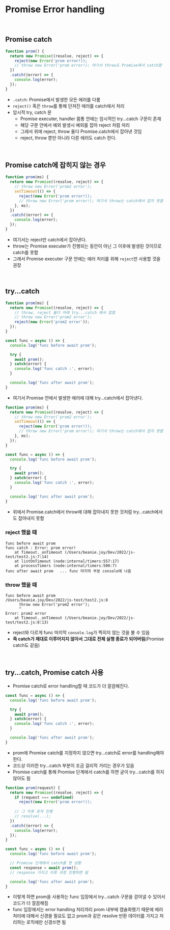 # Promise Error handling

<br>

## Promise catch

```javascript
function prom() {
  return new Promise((resolve, reject) => {
    reject(new Error('prom error!));
    // throw new Error('prom error!); 여기서 throw도 Promise에서 catch함
  })
  .catch((error) => {
    console.log(error);
  });
}
```

- `.catch`: Promise에서 발생한 모든 에러를 다룸
- `reject()` 혹은 `throw`를 통해 던져진 에러를 catch에서 처리
- 암시적 try, catch 문
  - Promise executer, handler 몸통 안에는 암시적인 try...catch 구문이 존재
  - 해당 구문 안에서 예외 발생시 예외를 잡아 reject 처럼 처리
  - 그래서 위에 reject, throw 둘다 Promise.catch에서 잡아낸 것임
  - reject, throw 뿐만 아니라 다른 에러도 catch 한다.

<br>

## Promise catch에 잡히지 않는 경우

```javascript
function prom(ms) {
  return new Promise((resolve, reject) => {
    // throw new Error('prom2 error');
    setTimeout(() => {
      reject(new Error('prom error!));
      // throw new Error('prom error!); 여기서 throw는 catch에서 잡지 못함
    }, ms);
  })
  .catch((error) => {
    console.log(error);
  });
}
```
- 여기서는 reject만 catch에서 잡아낸다.
- throw는 Promise executer가 진행되는 동안이 아닌 그 이후에 발생된 것이므로 catch를 못함
- 그래서 Promise executer 구문 안에는 에러 처리를 위해 `reject`만 사용할 것을 권장

<br>

## try...catch

```js
function prom(ms) {
  return new Promise((resolve, reject) => {
    // throw, reject 둘다 아래 try...catch 에서 잡힘
    // throw new Error('prom2 error');
    reject(new Error('prom2 error'));
  });
}

const func = async () => {
  console.log('func before await prom');

  try {
    await prom();
  } catch(error) {
    console.log('func catch :', error);
  }

  console.log('func after await prom');
}
```
- 여기서 Promise 안에서 발생한 에러에 대해 try...catch에서 잡아낸다.

```js
function prom(ms) {
  return new Promise((resolve, reject) => {
    // throw new Error('prom2 error');
    setTimeout(() => {
      reject(new Error('prom error!));
      // throw new Error('prom error!); 여기서 throw는 catch에서 잡지 못함
    }, ms);
  });
}

const func = async () => {
  console.log('func before await prom');

  try {
    await prom();
  } catch(error) {
    console.log('func catch :', error);
  }

  console.log('func after await prom');
}
```
- 위에서 Promise.catch에서 throw에 대해 잡아내지 못한 것처럼 try...catch에서도 잡아내지 못함

### reject 했을 때
```
func before await prom
func catch : Error: prom error!
    at Timeout._onTimeout (/Users/beanie.joy/Dev/2022/js-test/test2.js:7:14)
    at listOnTimeout (node:internal/timers:557:17)
    at processTimers (node:internal/timers:500:7)
func after await prom   ... func 마지막 부분 console에 나옴
```

### throw 했을 때
```
func before await prom
/Users/beanie.joy/Dev/2022/js-test/test2.js:8
      throw new Error('prom2 error');
      ^
Error: prom2 error
    at Timeout._onTimeout (/Users/beanie.joy/Dev/2022/js-test/test2.js:8:13)
```
- reject와 다르게 func 마지막 `console.log`가 찍히지 않는 것을 볼 수 있음
- **즉 catch가 제대로 이루어지지 않아서 그대로 전체 실행 종료가 되어버림**(Promise catch도 같음)

<br>

## try...catch, Promise catch 사용

- Promise catch로 error handling할 때 코드가 더 깔끔해진다.

```js
const func = async () => {
  console.log('func before await prom');

  try {
    await prom();
  } catch(error) {
    console.log('func catch :', error);
  }

  console.log('func after await prom');
}
```
- prom에 Promise catch를 지정하지 않으면 try...catch로 error를 handling해야 한다.
- 코드상 이러한 try...catch 부분이 조금 걸리적 거리는 경우가 있음
- Promise catch를 통해 Promise 단계에서 catch를 하면 굳이 try...catch를 하지 않아도 됨

```js
function prom(request) {
  return new Promise((resolve, reject) => {
    if (request === undefined)
      reject(new Error('prom error!));
    
    // 그 이후 로직 진행
    // resolve(...);
  })
  .catch((error) => {
    console.log(error);
  });
}

const func = async () => {
  console.log('func before await prom');

  // Promise 단계에서 catch를 한 상황
  const response = await prom();
  // response 가지고 이후 과정 진행하면 됨

  console.log('func after await prom');
}
```
- 이렇게 하면 prom을 사용하는 func 입장에서 try...catch 구문을 걷어낼 수 있어서 코드가 더 깔끔해짐
- func 입장에서는 error handling 처리까리 prom 내부에 캡슐화했기 때문에 에러 처리에 대해서 신경쓸 필요도 없고 prom과 같은 resolve 반환 데이터를 가지고 처리하는 로직에만 신경쓰면 됨